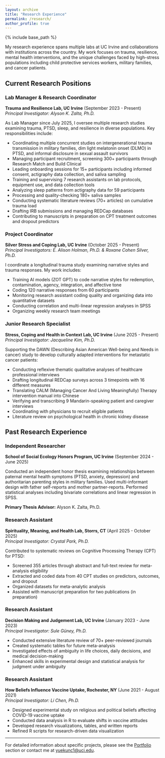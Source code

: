 ```yaml
---
layout: archive
title: "Research Experience"
permalink: /research/
author_profile: true
---
```


{% include base_path %}

My research experience spans multiple labs at UC Irvine and collaborations with institutions across the country. My work focuses on trauma, resilience, mental health interventions, and the unique challenges faced by high-stress populations including child protective services workers, military families, and cancer patients.

## Current Research Positions

### Lab Manager & Research Coordinator
**Trauma and Resilience Lab, UC Irvine** (September 2023 - Present)  
*Principal Investigator: Alyson K. Zalta, Ph.D.*

As Lab Manager since July 2025, I oversee multiple research studies examining trauma, PTSD, sleep, and resilience in diverse populations. Key responsibilities include:

- Coordinating multiple concurrent studies on intergenerational trauma transmission in military families, dim light melatonin onset (DLMO) in PTSD, and informal disclosure in sexual assault survivors
- Managing participant recruitment, screening 300+ participants through Research Match and Build Clinical
- Leading onboarding sessions for 15+ participants including informed consent, actigraphy data collection, and saliva sampling
- Training and supervising 7 research assistants on lab protocols, equipment use, and data collection tools
- Analyzing sleep patterns from actigraphy data for 59 participants
- Processing and quality-checking 180+ saliva samples
- Conducting systematic literature reviews (70+ articles) on cumulative trauma load
- Drafting IRB submissions and managing REDCap databases
- Contributing to manuscripts in preparation on CPT treatment outcomes and dropout predictors

### Project Coordinator
**Silver Stress and Coping Lab, UC Irvine** (October 2025 - Present)  
*Principal Investigators: E. Alison Holman, Ph.D. & Roxane Cohen Silver, Ph.D.*

I coordinate a longitudinal trauma study examining narrative styles and trauma responses. My work includes:

- Training AI models (ZOT GPT) to code narrative styles for redemption, contamination, agency, integration, and affective tone
- Coding 120 narrative responses from 60 participants
- Monitoring research assistant coding quality and organizing data into quantitative datasets
- Conducting correlation and multi-linear regression analyses in SPSS
- Organizing weekly research team meetings

### Junior Research Specialist
**Stress, Coping and Health in Context Lab, UC Irvine** (June 2025 - Present)  
*Principal Investigator: Jacqueline Kim, Ph.D.*

Supporting the DAWN (Describing Asian American Well-being and Needs in cancer) study to develop culturally adapted interventions for metastatic cancer patients:

- Conducting reflexive thematic qualitative analyses of healthcare professional interviews
- Drafting longitudinal REDCap surveys across 3 timepoints with 16 different measures
- Translating CALM (Managing Cancer And Living Meaningfully) Therapy intervention manual into Chinese
- Verifying and transcribing 9 Mandarin-speaking patient and caregiver interviews
- Coordinating with physicians to recruit eligible patients
- Literature review on psychological health in chronic kidney disease

## Past Research Experience

### Independent Researcher
**School of Social Ecology Honors Program, UC Irvine** (September 2024 - June 2025)

Conducted an independent honor thesis examining relationships between paternal mental health symptoms (PTSD, anxiety, depression) and authoritarian parenting styles in military families. Used multi-informant design with father self-reports and mother partner-reports. Performed statistical analyses including bivariate correlations and linear regression in SPSS.

**Primary Thesis Advisor:** Alyson K. Zalta, Ph.D.

### Research Assistant
**Spirituality, Meaning, and Health Lab, Storrs, CT** (April 2025 - October 2025)  
*Principal Investigator: Crystal Park, Ph.D.*

Contributed to systematic reviews on Cognitive Processing Therapy (CPT) for PTSD:

- Screened 355 articles through abstract and full-text review for meta-analysis eligibility
- Extracted and coded data from 40 CPT studies on predictors, outcomes, and dropout
- Organized datasets for meta-analytic analysis
- Assisted with manuscript preparation for two publications (in preparation)

### Research Assistant
**Decision Making and Judgement Lab, UC Irvine** (January 2023 - June 2023)  
*Principal Investigator: Sule Güney, Ph.D.*

- Conducted extensive literature review of 70+ peer-reviewed journals
- Created systematic tables for future meta-analysis
- Investigated effects of ambiguity in life choices, daily decisions, and medical decision-making
- Enhanced skills in experimental design and statistical analysis for judgment under ambiguity

### Research Assistant
**How Beliefs Influence Vaccine Uptake, Rochester, NY** (June 2021 - August 2021)  
*Principal Investigator: Li Chen, Ph.D.*

- Designed experimental study on religious and political beliefs affecting COVID-19 vaccine uptake
- Conducted data analysis in R to evaluate shifts in vaccine attitudes
- Developed research visualizations, tables, and written reports
- Refined R scripts for research-driven data visualization

---

For detailed information about specific projects, please see the [Portfolio](/portfolio/) section or contact me at [yuekunc1@uci.edu](mailto:yuekunc1@uci.edu).

